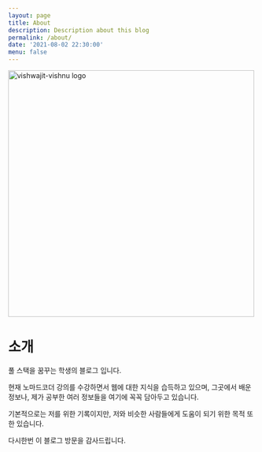```yaml
---
layout: page
title: About
description: Description about this blog
permalink: /about/
date: '2021-08-02 22:30:00'
menu: false
---
```


<img src="/images/logo_transparent_background.png" alt="vishwajit-vishnu logo" width="500">

# 소개
풀 스택을 꿈꾸는 학생의 블로그 입니다.

현재 노마드코더 강의를 수강하면서 웹에 대한 지식을 습득하고 있으며, 그곳에서 배운 정보나, 제가 공부한 여러 정보들을 여기에 꼭꼭 담아두고 있습니다.

기본적으로는 저를 위한 기록이지만, 저와 비슷한 사람들에게 도움이 되기 위한 목적 또한 있습니다.

다시한번 이 블로그 방문을 감사드립니다.